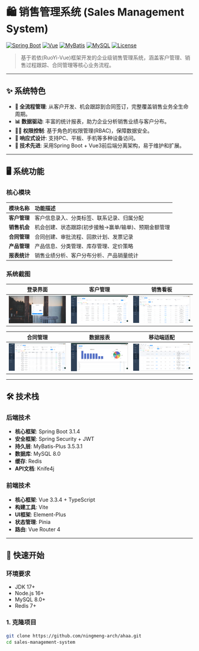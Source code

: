 # 🛍️ 销售管理系统 (Sales Management System)

[![Spring Boot](https://img.shields.io/badge/Spring%20Boot-3.1.4-brightgreen.svg)](https://spring.io/projects/spring-boot)
[![Vue](https://img.shields.io/badge/Vue-3.3.4-brightgreen.svg)](https://vuejs.org/)
[![MyBatis](https://img.shields.io/badge/MyBatis-3.0.0-blue.svg)](https://mybatis.org/mybatis-3/)
[![MySQL](https://img.shields.io/badge/MySQL-8.0-blue.svg)](https://www.mysql.com/)
[![License](https://img.shields.io/badge/License-MIT-yellow.svg)](LICENSE)

> 基于若依(RuoYi-Vue)框架开发的企业级销售管理系统，涵盖客户管理、销售过程跟踪、合同管理等核心业务流程。

---

## ✨ 系统特色

- **🎯 全流程管理**: 从客户开发、机会跟踪到合同签订，完整覆盖销售业务全生命周期。
- **📊 数据驱动**: 丰富的统计报表，助力企业分析销售业绩与客户分布。
- **👮‍♂️ 权限控制**: 基于角色的权限管理(RBAC)，保障数据安全。
- **📱 响应式设计**: 支持PC、平板、手机等多种设备访问。
- **🚀 技术先进**: 采用Spring Boot + Vue3前后端分离架构，易于维护和扩展。

---

## 🖥 系统功能

### 核心模块
| 模块名称 | 功能描述 |
| :--- | :--- |
| **客户管理** | 客户信息录入、分类标签、联系记录、归属分配 |
| **销售机会** | 机会创建、状态跟踪(初步接触→赢单/输单)、预期金额管理 |
| **合同管理** | 合同创建、审批流程、回款计划、发票记录 |
| **产品管理** | 产品信息、分类管理、库存管理、定价策略 |
| **报表统计** | 销售业绩分析、客户分布分析、产品销量统计 |

### 系统截图
<!-- 在这里添加你的系统截图 -->
| 登录界面 | 客户管理 | 销售看板 |
| :---: | :---: | :---: |
| ![登录页](doc/登陆页面.png) | ![客户管理](doc/客户管理.png) | ![销售看板](doc/销售机会.png) |

| 合同管理 | 数据报表 | 移动端适配 |
| :---: | :---: | :---: |
| ![合同管理](doc/合同管理.png) | ![数据报表](doc/报表统计.png) | ![产品管理](doc/产品管理.png) |

---

## 🛠 技术栈

### 后端技术
- **核心框架**: Spring Boot 3.1.4
- **安全框架**: Spring Security + JWT
- **持久层**: MyBatis-Plus 3.5.3.1
- **数据库**: MySQL 8.0
- **缓存**: Redis
- **API文档**: Knife4j

### 前端技术
- **核心框架**: Vue 3.3.4 + TypeScript
- **构建工具**: Vite
- **UI框架**: Element-Plus
- **状态管理**: Pinia
- **路由**: Vue Router 4

---

## 🚀 快速开始

### 环境要求
- JDK 17+
- Node.js 16+
- MySQL 8.0+
- Redis 7+

### 1. 克隆项目
```bash
git clone https://github.com/ningmeng-arch/ahaa.git
cd sales-management-system
